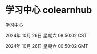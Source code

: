 # 学习中心 colearnhub
[学习中心](http://219.139.197.74:56308/colearnhub/)

2024年 10月 26日 星期六 08:50:02 CST

2024年 10月 26日 星期六 00:50:02 GMT
